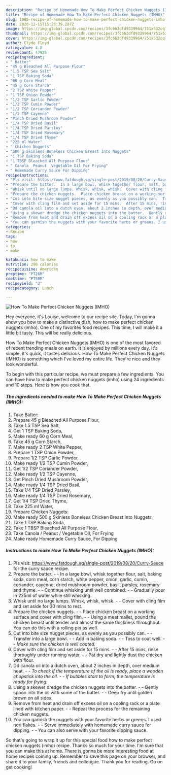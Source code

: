 ```yaml
---
description: "Recipe of Homemade How To Make Perfect Chicken Nuggets (IMHO)"
title: "Recipe of Homemade How To Make Perfect Chicken Nuggets (IMHO)"
slug: 1985-recipe-of-homemade-how-to-make-perfect-chicken-nuggets-imho
date: 2020-12-15T15:28:39.287Z
image: https://img-global.cpcdn.com/recipes/3fc662dfd9339964/751x532cq70/how-to-make-perfect-chicken-nuggets-imho-recipe-main-photo.jpg
thumbnail: https://img-global.cpcdn.com/recipes/3fc662dfd9339964/751x532cq70/how-to-make-perfect-chicken-nuggets-imho-recipe-main-photo.jpg
cover: https://img-global.cpcdn.com/recipes/3fc662dfd9339964/751x532cq70/how-to-make-perfect-chicken-nuggets-imho-recipe-main-photo.jpg
author: Clyde Floyd
ratingvalue: 4.8
reviewcount: 47926
recipeingredient:
- " Batter"
- "45 g Bleached All Purpose Flour"
- "1.5 TSP Sea Salt"
- "1 TSP Baking Soda"
- "60 g Corn Meal"
- "45 g Corn Starch"
- "2 TSP White Pepper"
- "1 TSP Onion Powder"
- "1/2 TSP Garlic Powder"
- "1/2 TSP Cumin Powder"
- "1/2 TSP Coriander Powder"
- "1/2 TSP Cayenne"
- "Pinch Dried Mushroom Powder"
- "1/4 TSP Dried Basil"
- "1/4 TSP Dried Parsley"
- "1/4 TSP Dried Rosemary"
- "1/4 TSP Dried Thyme"
- "225 ml Water"
- " Chicken Nuggets"
- "500 g Skinless Boneless Chicken Breast Into Nuggets"
- "1 TSP Baking Soda"
- "1 TBSP Bleached All Purpose Flour"
- " Canola  Peanut  Vegetable Oil For Frying"
- " Homemade Curry Sauce For Dipping"
recipeinstructions:
- "Pls visit: https://www.fatdough.sg/single-post/2019/08/20/Curry-Sauce for the curry sauce recipe."
- "Prepare the batter.  In a large bowl, whisk together flour, salt, baking soda, corn meal, corn starch, white pepper, onion, garlic, cumin, coriander, cayenne, dried mushroom powder, basil, parsley, rosemary and thyme.  Continue whisking until well combined.  Gradually pour in 225ml of water while still whisking."
- "Whisk until no large lumps. Whisk, whisk, whisk.  Cover with cling film and set aside for 30 mins to rest."
- "Prepare the chicken nuggets.  Place chicken breast on a working surface and cover with cling film.  Using a meat mallet, pound the chicken breast until tender and almost the same thickness throughout. You can do this with a rolling pin as well."
- "Cut into bite size nugget pieces, as evenly as you possibly can.  Transfer into a large bowl.  Add in baking soda.  Toss to coat well.  *Make sure the chicken is well coated.*"
- "Cover with cling film and set aside for 15 mins.  After 15 mins, rinse thoroughly under running water.  Pat dry and lightly dust the chicken with flour."
- "Dd canola oil into a dutch oven, about 2 inches in depth, over medium heat.  *To check if the temperature of the oil is ready, place a wooden chopstick into the oil.  If bubbles start to form, the temperature is ready for frying.*"
- "Using a skewer dredge the chicken nuggets into the batter.  Gently spoon into the oil with some of the batter.  Deep fry until golden brown on all sides."
- "Remove from heat and drain off excess oil on a cooling rack or a plate lined with kitchen paper.  Repeat the process for the remaining chicken nuggets."
- "You can garnish the nuggets with your favorite herbs or greens. I used nori flakes.  Serve immediately with homemade curry sauce for dipping.  You can also serve with your favorite dipping sauce."
categories:
- Recipe
tags:
- how
- to
- make

katakunci: how to make 
nutrition: 290 calories
recipecuisine: American
preptime: "PT26M"
cooktime: "PT58M"
recipeyield: "2"
recipecategory: Lunch

---
```



![How To Make Perfect Chicken Nuggets (IMHO)](https://img-global.cpcdn.com/recipes/3fc662dfd9339964/751x532cq70/how-to-make-perfect-chicken-nuggets-imho-recipe-main-photo.jpg)

Hey everyone, it's Louise, welcome to our recipe site. Today, I'm gonna show you how to make a distinctive dish, how to make perfect chicken nuggets (imho). One of my favorites food recipes. This time, I will make it a little bit tasty. This will be really delicious.



How To Make Perfect Chicken Nuggets (IMHO) is one of the most favored of recent trending meals on earth. It is enjoyed by millions every day. It's simple, it's quick, it tastes delicious. How To Make Perfect Chicken Nuggets (IMHO) is something which I've loved my entire life. They're nice and they look wonderful.


To begin with this particular recipe, we must prepare a few ingredients. You can have how to make perfect chicken nuggets (imho) using 24 ingredients and 10 steps. Here is how you cook that.

<!--inarticleads1-->

##### The ingredients needed to make How To Make Perfect Chicken Nuggets (IMHO):

1. Take  Batter:
1. Prepare 45 g Bleached All Purpose Flour,
1. Take 1.5 TSP Sea Salt,
1. Get 1 TSP Baking Soda,
1. Make ready 60 g Corn Meal,
1. Take 45 g Corn Starch,
1. Make ready 2 TSP White Pepper,
1. Prepare 1 TSP Onion Powder,
1. Prepare 1/2 TSP Garlic Powder,
1. Make ready 1/2 TSP Cumin Powder,
1. Get 1/2 TSP Coriander Powder,
1. Make ready 1/2 TSP Cayenne,
1. Get Pinch Dried Mushroom Powder,
1. Make ready 1/4 TSP Dried Basil,
1. Take 1/4 TSP Dried Parsley,
1. Make ready 1/4 TSP Dried Rosemary,
1. Get 1/4 TSP Dried Thyme,
1. Take 225 ml Water,
1. Prepare  Chicken Nuggets:
1. Make ready 500 g Skinless Boneless Chicken Breast Into Nuggets,
1. Take 1 TSP Baking Soda,
1. Take 1 TBSP Bleached All Purpose Flour,
1. Take  Canola / Peanut / Vegetable Oil, For Frying
1. Make ready  Homemade Curry Sauce, For Dipping




<!--inarticleads2-->

##### Instructions to make How To Make Perfect Chicken Nuggets (IMHO):

1. Pls visit: https://www.fatdough.sg/single-post/2019/08/20/Curry-Sauce for the curry sauce recipe.
1. Prepare the batter. -  - In a large bowl, whisk together flour, salt, baking soda, corn meal, corn starch, white pepper, onion, garlic, cumin, coriander, cayenne, dried mushroom powder, basil, parsley, rosemary and thyme. -  - Continue whisking until well combined. -  - Gradually pour in 225ml of water while still whisking.
1. Whisk until no large lumps. Whisk, whisk, whisk. -  - Cover with cling film and set aside for 30 mins to rest.
1. Prepare the chicken nuggets. -  - Place chicken breast on a working surface and cover with cling film. -  - Using a meat mallet, pound the chicken breast until tender and almost the same thickness throughout. You can do this with a rolling pin as well.
1. Cut into bite size nugget pieces, as evenly as you possibly can. -  - Transfer into a large bowl. -  - Add in baking soda. -  - Toss to coat well. -  - *Make sure the chicken is well coated.*
1. Cover with cling film and set aside for 15 mins. -  - After 15 mins, rinse thoroughly under running water. -  - Pat dry and lightly dust the chicken with flour.
1. Dd canola oil into a dutch oven, about 2 inches in depth, over medium heat. -  - *To check if the temperature of the oil is ready, place a wooden chopstick into the oil. -  - If bubbles start to form, the temperature is ready for frying.*
1. Using a skewer dredge the chicken nuggets into the batter. -  - Gently spoon into the oil with some of the batter. -  - Deep fry until golden brown on all sides.
1. Remove from heat and drain off excess oil on a cooling rack or a plate lined with kitchen paper. -  - Repeat the process for the remaining chicken nuggets.
1. You can garnish the nuggets with your favorite herbs or greens. I used nori flakes. -  - Serve immediately with homemade curry sauce for dipping. -  - You can also serve with your favorite dipping sauce.




So that's going to wrap it up for this special food how to make perfect chicken nuggets (imho) recipe. Thanks so much for your time. I'm sure that you can make this at home. There is gonna be more interesting food at home recipes coming up. Remember to save this page on your browser, and share it to your family, friends and colleague. Thank you for reading. Go on get cooking!
